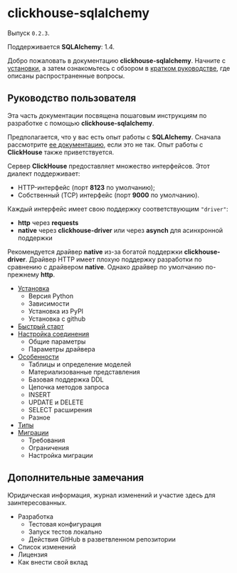 # clickhouse-sqlalchemy

Выпуск `0.2.3`.

Поддерживается **SQLAlchemy**: 1.4.

Добро пожаловать в документацию **clickhouse-sqlalchemy**. Начните с [установки](ustanovka-ch-sa.md), а затем ознакомьтесь с обзором в [кратком руководстве](bystryi-start-ch-sa.md), где описаны распространенные вопросы.

## Руководство пользователя

Эта часть документации посвящена пошаговым инструкциям по разработке с помощью **clickhouse-sqlalchemy**.

Предполагается, что у вас есть опыт работы с **SQLAlchemy**. Сначала рассмотрите [ее документацию](https://www.sqlalchemy.org/), если это не так. Опыт работы с **ClickHouse** также приветствуется.

Сервер **ClickHouse** предоставляет множество интерфейсов. Этот диалект поддерживает:

* HTTP-интерфейс (порт **8123** по умолчанию);
* Собственный (TCP) интерфейс (порт **9000** по умолчанию).

Каждый интерфейс имеет свою поддержку соответствующим `"driver"`:

* **http** через **requests**
* **native** через **clickhouse-driver** или через **asynch** для асинхронной поддержки

Рекомендуется драйвер **native** из-за богатой поддержки **clickhouse-driver**. Драйвер HTTP имеет плохую поддержку разработки по сравнению с драйвером **native**. Однако драйвер по умолчанию по-прежнему **http**.

* [Установка](ustanovka-ch-sa.md)
  * Версия Python
  * Зависимости
  * Установка из PyPI
  * Установка с github
* [Быстрый старт](bystryi-start-ch-sa.md)
* [Настройка соединения](nastroika-soedineniya-ch-sa.md)
  * Общие параметры
  * Параметры драйвера
* [Особенности](osobennosti-ch-sa.md)
  * Таблицы и определение моделей
  * Материализованные представления
  * Базовая поддержка DDL
  * Цепочка методов запроса
  * INSERT
  * UPDATE и DELETE
  * SELECT расширения
  * Разное
* [Типы](tipy-ch-sa.md)
* [Миграции](migracii-ch-sa.md)
  * Требования
  * Ограничения
  * Настройка миграции

## Дополнительные замечания

Юридическая информация, журнал изменений и участие здесь для заинтересованных.

* Разработка
  * Тестовая конфигурация
  * Запуск тестов локально
  * Действия GitHub в разветвленном репозитории
* Список изменений
* Лицензия
* Как внести свой вклад
